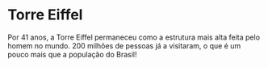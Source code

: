 # Torre Eiffel

Por 41 anos, a Torre Eiffel permaneceu como a estrutura mais alta feita pelo
homem no mundo. 200 milhões de pessoas já a visitaram, o que é um pouco mais que
a população do Brasil!
